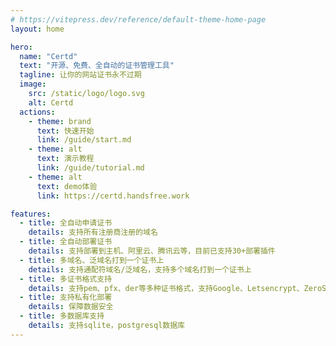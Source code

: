 ```yaml
---
# https://vitepress.dev/reference/default-theme-home-page
layout: home

hero:
  name: "Certd"
  text: "开源、免费、全自动的证书管理工具"
  tagline: 让你的网站证书永不过期
  image:
    src: /static/logo/logo.svg
    alt: Certd
  actions:
    - theme: brand
      text: 快速开始
      link: /guide/start.md
    - theme: alt
      text: 演示教程
      link: /guide/tutorial.md
    - theme: alt
      text: demo体验
      link: https://certd.handsfree.work

features:
  - title: 全自动申请证书
    details: 支持所有注册商注册的域名
  - title: 全自动部署证书
    details: 支持部署到主机、阿里云、腾讯云等，目前已支持30+部署插件
  - title: 多域名、泛域名打到一个证书上
    details: 支持通配符域名/泛域名，支持多个域名打到一个证书上
  - title: 多证书格式支持
    details: 支持pem、pfx、der等多种证书格式，支持Google、Letsencrypt、ZeroSSL证书颁发机构
  - title: 支持私有化部署
    details: 保障数据安全
  - title: 多数据库支持
    details: 支持sqlite，postgresql数据库
---
```

